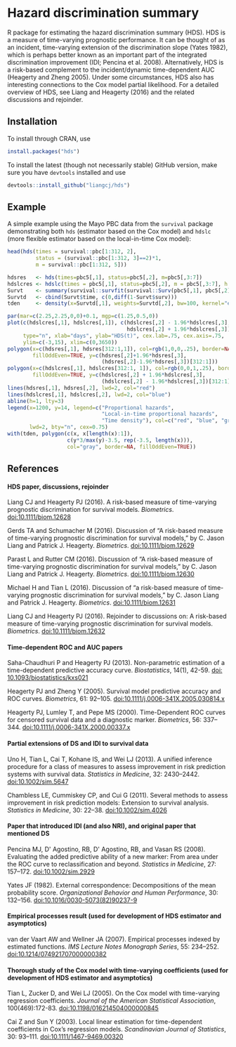# Hazard discrimination summary
R package for estimating the hazard discrimination summary (HDS). HDS is a measure of time-varying prognostic performance. It can be thought of as an incident, time-varying extension of the discrimination slope (Yates 1982), which is perhaps better known as an important part of the integrated discrimination improvement (IDI; Pencina et al. 2008). Alternatively, HDS is a risk-based complement to the incident/dynamic time-dependent AUC (Heagerty and Zheng 2005). Under some circumstances, HDS also has interesting connections to the Cox model partial likelihood. For a detailed overview of HDS, see Liang and Heagerty (2016) and the related discussions and rejoinder.

## Installation
To install through CRAN, use
```r
install.packages("hds")
```

To install the latest (though not necessarily stable) GitHub version, make sure you have `devtools` installed and use
```r
devtools::install_github("liangcj/hds")
```

## Example
A simple example using the Mayo PBC data from the `survival` package demonstrating both `hds` (estimator based on the Cox model) and `hdslc` (more flexible estimator based on the local-in-time Cox model):
```r
head(hds(times = survival::pbc[1:312, 2],
         status = (survival::pbc[1:312, 3]==2)*1,
         m = survival::pbc[1:312, 5]))

hdsres   <- hds(times=pbc5[,1], status=pbc5[,2], m=pbc5[,3:7])
hdslcres <- hdslc(times = pbc5[,1], status=pbc5[,2], m = pbc5[,3:7], h = 730)
Survt    <- summary(survival::survfit(survival::Surv(pbc5[,1], pbc5[,2])~1))
Survtd   <- cbind(Survt$time, c(0,diff(1-Survt$surv)))
tden     <- density(x=Survtd[,1], weights=Survtd[,2], bw=100, kernel="epanechnikov")

par(mar=c(2.25,2.25,0,0)+0.1, mgp=c(1.25,0.5,0))
plot(c(hdslcres[,1], hdslcres[,1]), c(hdslcres[,2] - 1.96*hdslcres[,3],
                                      hdslcres[,2] + 1.96*hdslcres[,3]),
     type="n", xlab="days", ylab="HDS(t)", cex.lab=.75, cex.axis=.75,
     ylim=c(-3,15), xlim=c(0,3650))
polygon(x=c(hdsres[,1], hdsres[312:1,1]), col=rgb(1,0,0,.25), border=NA,
        fillOddEven=TRUE, y=c(hdsres[,2]+1.96*hdsres[,3],
                              (hdsres[,2]-1.96*hdsres[,3])[312:1]))
polygon(x=c(hdslcres[,1], hdslcres[312:1, 1]), col=rgb(0,0,1,.25), border=NA,
        fillOddEven=TRUE, y=c(hdslcres[,2] + 1.96*hdslcres[,3],
                              (hdslcres[,2] - 1.96*hdslcres[,3])[312:1]))
lines(hdsres[,1], hdsres[,2], lwd=2, col="red")
lines(hdslcres[,1], hdslcres[,2], lwd=2, col="blue")
abline(h=1, lty=3)
legend(x=1200, y=14, legend=c("Proportional hazards",
                              "Local-in-time proportional hazards",
                              "Time density"), col=c("red", "blue", "gray"),
       lwd=2, bty="n", cex=0.75)
with(tden, polygon(c(x, x[length(x):1]),
                   c(y*3/max(y)-3.5, rep(-3.5, length(x))),
                   col="gray", border=NA, fillOddEven=TRUE))
```

## References
#### HDS paper, discussions, rejoinder
Liang CJ and Heagerty PJ (2016). A risk-based measure of time-varying prognostic discrimination for survival models. *Biometrics*. [doi:10.1111/biom.12628](https://doi.org/10.1111/biom.12628)

Gerds TA and Schumacher M (2016). Discussion of “A risk-based measure of time-varying prognostic discrimination for survival models,” by C. Jason Liang and Patrick J. Heagerty. *Biometrics*. [doi:10.1111/biom.12629](https://doi.org/10.1111/biom.12629)

Parast L and Rutter CM (2016). Discussion of “A risk-based measure of time-varying prognostic discrimination for survival models,” by C. Jason Liang and Patrick J. Heagerty. *Biometrics*. [doi:10.1111/biom.12630](https://doi.org/10.1111/biom.12630)

Michael H and Tian L (2016). Discussion of “a risk-based measure of time-varying prognostic discrimination for survival models,” by C. Jason Liang and Patrick J. Heagerty. *Biometrics*. [doi:10.1111/biom.12631](https://doi.org/10.1111/biom.12631)

Liang CJ and Heagerty PJ (2016). Rejoinder to discussions on: A risk-based measure of time-varying prognostic discrimination for survival models. *Biometrics*. [doi:10.1111/biom.12632](https://doi.org/10.1111/biom.12632)

#### Time-dependent ROC and AUC papers
Saha-Chaudhuri P and Heagerty PJ (2013). Non-parametric estimation of a time-dependent predictive accuracy curve. *Biostatistics*, 14(1), 42-59. [doi: 10.1093/biostatistics/kxs021](https://doi.org/10.1093/biostatistics/kxs021)

Heagerty PJ and Zheng Y (2005). Survival model predictive accuracy and ROC curves. *Biometrics*, 61: 92–105. [doi:10.1111/j.0006-341X.2005.030814.x](https://doi.org/10.1111/j.0006-341X.2005.030814.x)

Heagerty PJ, Lumley T, and Pepe MS (2000). Time-Dependent ROC curves for censored survival data and a diagnostic marker. *Biometrics*, 56: 337–344. [doi:10.1111/j.0006-341X.2000.00337.x](https://doi.org/10.1111/j.0006-341X.2000.00337.x)

#### Partial extensions of DS and IDI to survival data
Uno H, Tian L, Cai T, Kohane IS, and Wei LJ (2013). A unified inference procedure for a class of measures to assess improvement in risk prediction systems with survival data. *Statistics in Medicine*, 32: 2430–2442. [doi:10.1002/sim.5647](https://doi.org/doi:10.1002/sim.5647)

Chambless LE, Cummiskey CP, and Cui G (2011). Several methods to assess improvement in risk prediction models: Extension to survival analysis. *Statistics in Medicine*, 30: 22–38. [doi:10.1002/sim.4026](https://doi.org/10.1002/sim.4026)

#### Paper that introduced IDI (and also NRI), and original paper that mentioned DS
Pencina MJ, D' Agostino, RB, D' Agostino, RB, and Vasan RS (2008). Evaluating the added predictive ability of a new marker: From area under the ROC curve to reclassification and beyond. *Statistics in Medicine*, 27: 157–172. [doi:10.1002/sim.2929](https://doi.org/10.1002/sim.2929)

Yates JF (1982). External correspondence: Decompositions of the mean probability score. *Organizational Behavior and Human Performance*, 30: 132–156. [doi:10.1016/0030-5073(82)90237-9](https://doi.org/10.1016/0030-5073(82)90237-9)

#### Empirical processes result (used for development of HDS estimator and asymptotics)
van der Vaart AW and Wellner JA (2007). Empirical processes indexed by estimated functions. *IMS Lecture Notes Monograph
Series*, 55: 234–252. [doi:10.1214/074921707000000382](https://doi.org/10.1214/074921707000000382)

#### Thorough study of the Cox model with time-varying coefficients (used for development of HDS estimator and asymptotics)
Tian L, Zucker D, and Wei LJ (2005). On the Cox model with time-varying regression coefficients. *Journal of the American Statistical Association*, 100(469):172-83. [doi:10.1198/016214504000000845](https://doi.org/10.1198/016214504000000845)

Cai Z and Sun Y (2003). Local linear estimation for time-dependent coefficients in Cox’s regression models. *Scandinavian
Journal of Statistics*, 30: 93–111. [doi:10.1111/1467-9469.00320](https://doi.org/10.1111/1467-9469.00320)
